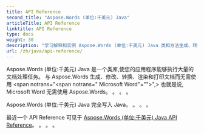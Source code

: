 ```yaml
---
title: API Reference
second_title: "Aspose.Words (单位:千美元) Java"
articleTitle: API Reference
linktitle: API Reference
type: docs
weight: 30
description: "学习解释和实例 Aspose.Words (单位:千美元) Java 类和方法生成、转换、修改、渲染和打印文档而不使用 Microsoft Word。 。 。 。"
url: /zh/java/api-reference/
---
```


Aspose.Words (单位:千美元) Java 是一个类库,使您的应用程序能够执行大量的文档处理任务。 与 Aspose.Words 生成、修改、转换、渲染和打印文档而无需使用 <span notrans="<span notrans=" Microsoft Word"=""></span>",> 也就是说, Microsoft Word 无需使用 Aspose.Words。 。 。 。

Aspose.Words (单位:千美元) Java 完全写入 Java。 。 。 。

最近一个 API Reference 可见于 [Aspose.Words (单位:千美元) Java API Reference](https://reference.aspose.com/words/java/)。 。 。 。
